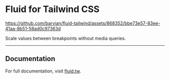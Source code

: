 # Fluid for Tailwind CSS

https://github.com/barvian/fluid-tailwind/assets/868352/bbe73e57-83ee-41aa-8b51-58ad0c97363d

Scale values between breakpoints without media queries.

---

## Documentation

For full documentation, visit [fluid.tw](https://fluid.tw).
